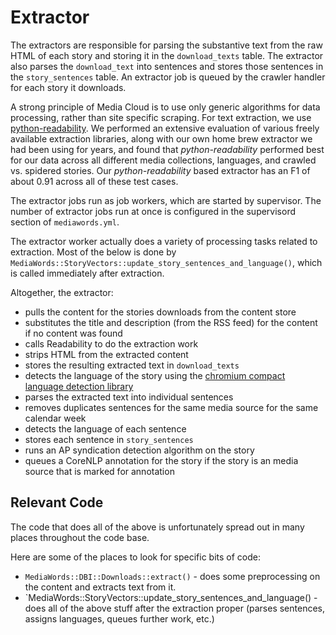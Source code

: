 # Extractor

The extractors are responsible for parsing the substantive text from the raw HTML of each story and storing it in the `download_texts` table.  The extractor also parses the `download_text` into sentences and stores those sentences in the `story_sentences` table.  An extractor job is queued by the crawler handler for each story it downloads.

A strong principle of Media Cloud is to use only generic algorithms for data processing, rather than site specific scraping.  For text extraction, we use [python-readability](https://github.com/timbertson/python-readability).  We performed an extensive evaluation of various freely available extraction libraries, along with our own home brew extractor we had been using for years, and found that *python-readability* performed best for our data across all different media collections, languages, and crawled vs. spidered stories.  Our *python-readability* based extractor has an F1 of about 0.91 across all of these test cases.

The extractor jobs run as job workers, which are started by supervisor.  The number of extractor jobs run at once is configured in the supervisord section of `mediawords.yml`.

The extractor worker actually does a variety of processing tasks related to extraction.  Most of the below is done by `MediaWords::StoryVectors::update_story_sentences_and_language()`, which is called immediately after extraction.

Altogether, the extractor:

* pulls the content for the stories downloads from the content store
* substitutes the title and description (from the RSS feed) for the content if no content was found
* calls Readability to do the extraction work
* strips HTML from the extracted content
* stores the resulting extracted text in `download_texts`
* detects the language of the story using the [chromium compact language detection library](https://github.com/mikemccand/chromium-compact-language-detector)
* parses the extracted text into individual sentences
* removes duplicates sentences for the same media source for the same calendar week
* detects the language of each sentence
* stores each sentence in `story_sentences`
* runs an AP syndication detection algorithm on the story
* queues a CoreNLP annotation for the story if the story is an media source that is marked for annotation


## Relevant Code

The code that does all of the above is unfortunately spread out in many places throughout the code base.

Here are some of the places to look for specific bits of code:

* `MediaWords::DBI::Downloads::extract()` - does some preprocessing on the content and extracts text from it.
* `MediaWords::StoryVectors::update_story_sentences_and_language() - does all of the above stuff after the extraction proper (parses sentences, assigns languages, queues further work, etc.)
